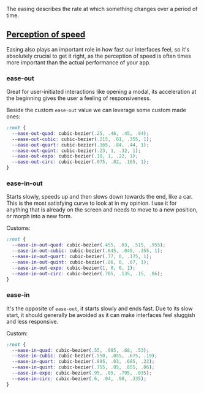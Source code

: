 The easing describes the rate at which something changes over a period of time.

## [Perception of speed](https://animations.dev/learn/making-it-feel-right/the-easing-blueprint#perception-of-speed)

Easing also plays an important role in how fast our interfaces feel, so it's absolutely crucial to get it right, as the perception of speed is often times more important than the actual performance of your app.

### ease-out
Great for user-initiated interactions like opening a modal, its acceleration at the beginning gives the user a feeling of responsiveness.

Beside the custom `ease-out` value we can leverage some custom made ones:
```css
:root {
  --ease-out-quad: cubic-bezier(.25, .46, .45, .94);
  --ease-out-cubic: cubic-bezier(.215, .61, .355, 1);
  --ease-out-quart: cubic-bezier(.165, .84, .44, 1);
  --ease-out-quint: cubic-bezier(.23, 1, .32, 1);
  --ease-out-expo: cubic-bezier(.19, 1, .22, 1);
  --ease-out-circ: cubic-bezier(.075, .82, .165, 1);
}
```

### ease-in-out
Starts slowly, speeds up and then slows down towards the end, like a car. This is the most satisfying curve to look at in my opinion. I use it for anything that is already on the screen and needs to move to a new position, or morph into a new form.

Customs:
```css
:root {
  --ease-in-out-quad: cubic-bezier(.455, .03, .515, .955);
  --ease-in-out-cubic: cubic-bezier(.645, .045, .355, 1);
  --ease-in-out-quart: cubic-bezier(.77, 0, .175, 1);
  --ease-in-out-quint: cubic-bezier(.86, 0, .07, 1);
  --ease-in-out-expo: cubic-bezier(1, 0, 0, 1);
  --ease-in-out-circ: cubic-bezier(.785, .135, .15, .86);
}
```

### ease-in
It's the opposite of `ease-out`, it starts slowly and ends fast. Due to its slow start, it should generally be avoided as it can make interfaces feel sluggish and less responsive.

Custom:
```css
:root {
  --ease-in-quad: cubic-bezier(.55, .085, .68, .53);
  --ease-in-cubic: cubic-bezier(.550, .055, .675, .19);
  --ease-in-quart: cubic-bezier(.895, .03, .685, .22);
  --ease-in-quint: cubic-bezier(.755, .05, .855, .06);
  --ease-in-expo: cubic-bezier(.95, .05, .795, .035);
  --ease-in-circ: cubic-bezier(.6, .04, .98, .335);
}
```